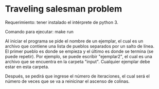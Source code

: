 
# Traveling salesman problem

Requerimiento: tener instalado el intérprete de python 3.

Comando para ejecutar: make run

Al iniciar el programa se pide el nombre de un ejemplar, el cual es un archivo que contiene una lista de pueblos separados por un salto de línea. El primer pueblo es donde se empieza y el último es donde se termina (se puede repetir). Por ejemplo, se puede escribir "ejemplar2", el cual es una archivo que se encuentra en la carpeta "input". Cualquier ejemplar debe estar en esta carpeta.

Después, se pedirá que ingrese el número de iteraciones, el cual será el número de veces que se va a reinicinar el ascenso de colinas.

